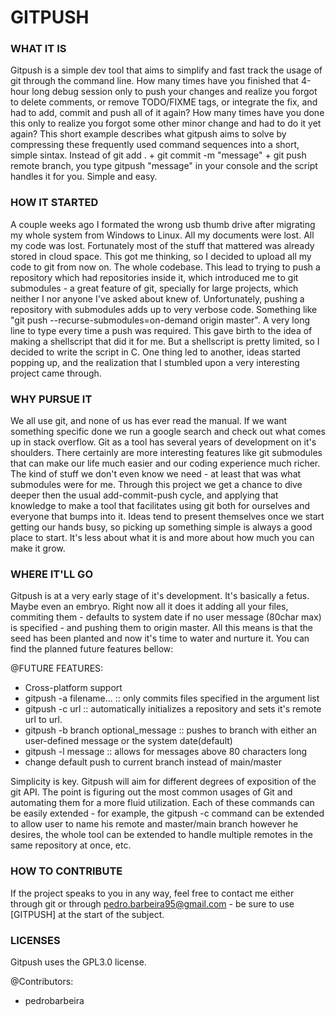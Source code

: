 # GITPUSH

### WHAT IT IS ###
Gitpush is a simple dev tool that aims to simplify and fast track the usage of
git through the command line. How many times have you finished that 4-hour long
debug session only to push your changes and realize you forgot to delete comments,
or remove TODO/FIXME tags, or integrate the fix, and had to add, commit and push
all of it again? How many times have you done this only to realize you forgot
some other minor change and had to do it yet again? This short example describes
what gitpush aims to solve by compressing these frequently used command sequences
into a short, simple sintax. Instead of git add . + git commit -m "message" + git
push remote branch, you type gitpush "message" in your console and the script
handles it for you. Simple and easy.



### HOW IT STARTED ###
A couple weeks ago I formated the wrong usb thumb drive after migrating my whole
system from Windows to Linux. All my documents were lost. All my code was lost.
Fortunately most of the stuff that mattered was already stored in cloud space.
This got me thinking, so I decided to upload all my code to git from now on. The
whole codebase. This lead to trying to push a repository which had repositories
inside it, which introduced me to git submodules - a great feature of git, 
specially for large projects, which neither I nor anyone I've asked about
knew of. Unfortunately, pushing a repository with submodules adds up to
very verbose code. Something like "git push --recurse-submodules=on-demand
origin master". A very long line to type every time a push was required.
This gave birth to the idea of making a shellscript that did it for me. But
a shellscript is pretty limited, so I decided to write the script in C. One
thing led to another, ideas started popping up, and the realization that I
stumbled upon a very interesting project came through.



### WHY PURSUE IT ###
We all use git, and none of us has ever read the manual. If we want something
specific done we run a google search and check out what comes up in stack overflow.
Git as a tool has several years of development on it's shoulders. There certainly
are more interesting features like git submodules that can make our life much
easier and our coding experience much richer. The kind of stuff we don't even
know we need - at least that was what submodules were for me. Through this project
we get a chance to dive deeper then the usual add-commit-push cycle, and applying
that knowledge to make a tool that facilitates using git both for ourselves and
everyone that bumps into it. Ideas tend to present themselves once we start 
getting our hands busy, so picking up something simple is always a good place 
to start. It's less about what it is and more about how much you can make it
grow.



### WHERE IT'LL GO ###
Gitpush is at a very early stage of it's development. It's basically a fetus.
Maybe even an embryo. Right now all it does it adding all your files, commiting
them - defaults to system date if no user message (80char max) is specified -
and pushing them to origin master. All this means is that the seed has been 
planted and now it's time to water and nurture it. You can find the planned
future features bellow:



@FUTURE FEATURES:
- Cross-platform support
- gitpush -a filename... :: only commits files specified in the argument list
- gitpush -c url :: automatically initializes a repository and sets it's
  remote url to url. 
- gitpush -b branch optional_message :: pushes to branch <branch> with either
  an user-defined message or the system date(default)
- gitpush -l message :: allows for messages above 80 characters long
- change default push to current branch instead of main/master
  
 Simplicity is key. Gitpush will aim for different degrees of exposition 
 of the git API. The point is figuring out the most common usages of Git and
 automating them for a more fluid utilization. Each of these commands can be
 easily extended - for example, the gitpush -c command can be extended to allow
 user to name his remote and master/main branch however he desires, the whole 
 tool can be extended to handle multiple remotes in the same repository at
 once, etc. 

  
  
### HOW TO CONTRIBUTE ###
If the project speaks to you in any way, feel free to contact me either through
git or through pedro.barbeira95@gmail.com - be sure to use [GITPUSH] at the 
start of the subject.

### LICENSES ###
Gitpush uses the GPL3.0 license. 

@Contributors:
- pedrobarbeira
